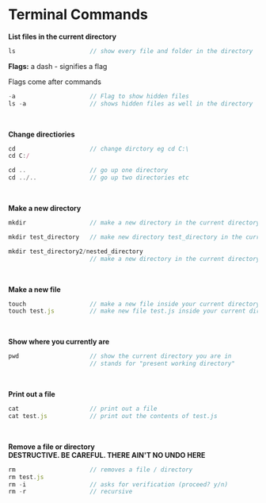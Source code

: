 # Terminal Commands
**List files in the current directory**

```js
ls                     // show every file and folder in the directory
```
**Flags:** a dash - signifies a flag

Flags come after commands

```js
-a                     // Flag to show hidden files
ls -a                  // shows hidden files as well in the directory
```

<br>

**Change directiories**
```js
cd                     // change dirctory eg cd C:\
cd C:/

cd ..                  // go up one directory
cd ../..               // go up two directories etc
```

<br>

**Make a new directory**
```js
mkdir                  // make a new directory in the current directory you are in

mkdir test_directory   // make new directory test_directory in the current directory

mkdir test_directory2/nested_directory
                       // make a new directory in the current directory you are in
```

<br>

**Make a new file**
```js
touch                  // make a new file inside your current directory
touch test.js          // make new file test.js inside your current directory
```

<br>

**Show where you currently are**
```js
pwd                    // show the current directory you are in
                       // stands for "present working directory"
```

<br>

**Print out a file**
```js
cat                    // print out a file
cat test.js            // print out the contents of test.js
```

<br>

**Remove a file or directory**  
**DESTRUCTIVE. BE CAREFUL. THERE AIN'T NO UNDO HERE**
```js
rm                     // removes a file / directory
rm test.js
rm -i                  // asks for verification (proceed? y/n)
rm -r                  // recursive
```
